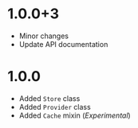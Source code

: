 # 1.0.0+3
- Minor changes
- Update API documentation

# 1.0.0

- Added `Store` class
- Added `Provider` class
- Added `Cache` mixin (_Experimental_)